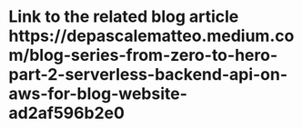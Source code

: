 <h1>Link to the related blog article https://depascalematteo.medium.com/blog-series-from-zero-to-hero-part-2-serverless-backend-api-on-aws-for-blog-website-ad2af596b2e0</h1>
